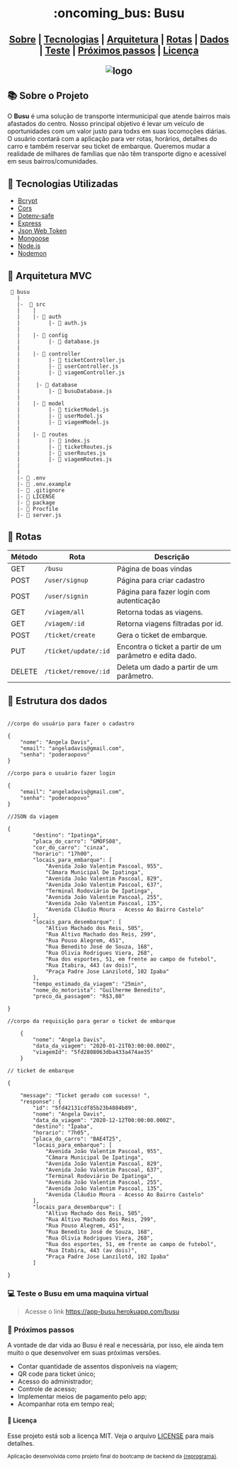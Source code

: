 <h1 align="center">
    <br> :oncoming_bus: Busu<br/>
    
</h1>

<h2 align="center">
<p>
    <a href="#books-sobre-o-projeto">Sobre</a> |
    <a href="#rocket-tecnologias-utilizadas">Tecnologias</a> |
    <a href="#file_folder-arquitetura-mvc">Arquitetura</a> |
    <a href="#pushpin-rotas">Rotas</a> |
     <a href="#bookmark_tabs-estrutura-dos-dados">Dados</a> |
    <a href="#computer-teste-o-busu-em-uma-maquina-virtual">Teste</a> |
    <a href="#rocket-proximos-passos">Próximos passos</a> | 
    <a href="#memo-licença">Licença</a>
    
</p>

    

![logo](https://i.ibb.co/HCNtfgM/Busu.gif)
    
</h2>


## :books: Sobre o Projeto

O **Busu** é uma solução de transporte intermunicipal que atende bairros mais afastados do centro. Nosso principal objetivo é levar um veículo de oportunidades com um valor justo para todxs em suas locomoções diárias. O usuário contará com a aplicação para ver rotas, horários, detalhes do carro e também reservar seu ticket de embarque. Queremos mudar a realidade de milhares de famílias que não têm transporte digno e acessível em seus bairros/comunidades.


## :rocket: Tecnologias Utilizadas

- [Bcrypt](https://www.npmjs.com/package/bcrypt)
- [Cors](https://www.npmjs.com/package/cors)
- [Dotenv-safe](https://www.npmjs.com/package/dotenv)
- [Express](https://expressjs.com/)
- [Json Web Token](https://jwt.io/)
- [Mongoose](https://mongoosejs.com/docs/)
- [Node.js](https://nodejs.org/en/)
- [Nodemon](https://www.npmjs.com/package/nodemon)

## 📁 Arquitetura MVC

```
 📁 busu
   |
   |-  📁 src
   |    |
   |    |- 📁 auth
   |         |- 📄 auth.js
   |
   |    |- 📁 config
   |         |- 📄 database.js
   |
   |    |- 📁 controller
   |         |- 📄 ticketController.js
   |         |- 📄 userController.js
   |	     |- 📄 viagemController.js
   |
   |     |- 📁 database
   |         |- 📄 busuDatabase.js
   |
   |    |- 📁 model
   |         |- 📄 ticketModel.js
   |         |- 📄 userModel.js
   |	     |- 📄 viagemModel.js
   |
   |    |- 📁 routes
   |         |- 📄 index.js
   |         |- 📄 ticketRoutes.js 
   |         |- 📄 userRoutes.js 
   |         |- 📄 viagemRoutes.js 
   |
   |
   |- 📄 .env
   |- 📄 .env.example
   |- 📄 .gitignore
   |- 📄 LICENSE
   |- 📄 package
   |- 📄 Procfile
   |- 📄 server.js

```

## :pushpin: Rotas

Método | Rota |	Descrição |
-----| ------- | --------- |
GET | `/busu` |	Página de boas vindas
POST | `/user/signup` |	Página para criar cadastro
POST | `/user/signin` |	Página para fazer login com autenticação
GET | `/viagem/all` | Retorna todas as viagens.
GET | `/viagem/:id` | Retorna viagens filtradas por id.
POST | `/ticket/create` |	Gera o ticket de embarque.
PUT | `/ticket/update/:id` |	Encontra o ticket a partir de um parâmetro e edita dado.
DELETE | `/ticket/remove/:id` |	Deleta um dado a partir de um parâmetro.


## :bookmark_tabs: Estrutura dos dados

```

//corpo do usuário para fazer o cadastro

{
    "nome": "Angela Davis",
    "email": "angeladavis@gmail.com",
    "senha": "poderaopovo"
}
```

```
//corpo para o usuário fazer login

{
    "email": "angeladavis@gmail.com",
    "senha": "poderaopovo"
}

```
```
//JSON da viagem

{
        "destino": "Ipatinga",
        "placa_do_carro": "GMOFS08",
        "cor_do_carro": "cinza",
        "horario": "17h00",
        "locais_para_embarque": [
            "Avenida João Valentim Pascoal, 955",
            "Câmara Municipal De Ipatinga",
            "Avenida João Valentim Pascoal, 829",
            "Avenida João Valentim Pascoal, 637",
            "Terminal Rodoviário De Ipatinga",
            "Avenida João Valentim Pascoal, 255",
            "Avenida João Valentim Pascoal, 135",
            "Avenida Cláudio Moura - Acesso Ao Bairro Castelo"
        ],
        "locais_para_desembarque": [
            "Altivo Machado dos Reis, 505",
            "Rua Altivo Machado dos Reis, 299",
            "Rua Pouso Alegrem, 451",
            "Rua Benedito José de Souza, 168",
            "Rua Olivia Rodrigues Viera, 268",
            "Rua dos esportes, 51, em frente ao campo de futebol",
            "Rua Itabira, 443 (av dois)",
            "Praça Padre Jose Lanzilotd, 102 Ipaba"
        ],
        "tempo_estimado_da_viagem": "25min",
        "nome_do_motorista": "Guilherme Benedito",
        "preco_da_passagem": "R$3,80"

}
```


```
//corpo da requisição para gerar o ticket de embarque

    {
        "nome": "Angela Davis",
        "data_da_viagem": "2020-01-21T03:00:00.000Z",
        "viagemId": "5fd2808063dba433a474ae35"
    }

```

```
// ticket de embarque

{

    "message": "Ticket gerado com sucesso! ",
    "response": {
        "id": "5fd42131cdf85b23b4884b89",
        "nome": "Angela Davis",
        "data_da_viagem": "2020-12-12T00:00:00.000Z",
        "destino": "Ipaba",
        "horario": "7h05",
        "placa_do_carro": "BAE4T25",
        "locais_para_embarque": [
            "Avenida João Valentim Pascoal, 955",
            "Câmara Municipal De Ipatinga",
            "Avenida João Valentim Pascoal, 829",
            "Avenida João Valentim Pascoal, 637",
            "Terminal Rodoviário De Ipatinga",
            "Avenida João Valentim Pascoal, 255",
            "Avenida João Valentim Pascoal, 135",
            "Avenida Cláudio Moura - Acesso Ao Bairro Castelo"
        ],
        "locais_para_desembarque": [
            "Altivo Machado dos Reis, 505",
            "Rua Altivo Machado dos Reis, 299",
            "Rua Pouso Alegrem, 451",
            "Rua Benedito José de Souza, 168",
            "Rua Olivia Rodrigues Viera, 268",
            "Rua dos esportes, 51, em frente ao campo de futebol",
            "Rua Itabira, 443 (av dois)",
            "Praça Padre Jose Lanzilotd, 102 Ipaba"
        ]
    
}

```

### :computer: Teste o Busu em uma maquina virtual 

> Acesse o link 
https://app-busu.herokuapp.com/busu



### :rocket: Próximos passos

A vontade de dar vida ao Busu é real e necessária, por isso, ele ainda tem muito o que desenvolver em suas próximas versões. 

- Contar quantidade de assentos disponíveis na viagem;
- QR code para ticket único;
- Acesso do administrador;
- Controle de acesso;
- Implementar meios de pagamento pelo app;
- Acompanhar rota em tempo real;



#### :memo: Licença

Esse projeto está sob a licença MIT. Veja o arquivo [LICENSE](LICENSE) para mais detalhes.

<sub>Aplicação desenvolvida como projeto final do bootcamp de backend da [{reprograma}](https://github.com/reprograma).</sub>
